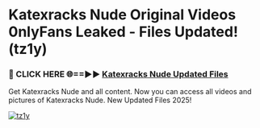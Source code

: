 # Katexracks Nude Original Videos 0nlyFans Leaked - Files Updated! (tz1y)

<h3>🔴 CLICK HERE 🌐==►► <a href="https://tinyurl.com/y5r63du9" rel="nofollow">Katexracks Nude Updated Files</a></h3>

Get Katexracks Nude and all content. Now you can access all videos and pictures of Katexracks Nude. New Updated Files 2025!

[![tz1y](https://i.imgur.com/UVo9nyh.gif)](https://tinyurl.com/y5r63du9)